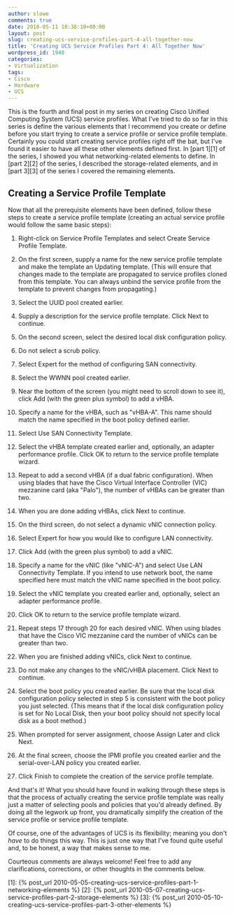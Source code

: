 ```yaml
---
author: slowe
comments: true
date: 2010-05-11 10:38:10+00:00
layout: post
slug: creating-ucs-service-profiles-part-4-all-together-now
title: 'Creating UCS Service Profiles Part 4: All Together Now'
wordpress_id: 1940
categories:
- Virtualization
tags:
- Cisco
- Hardware
- UCS
---
```


This is the fourth and final post in my series on creating Cisco Unified Computing System (UCS) service profiles. What I've tried to do so far in this series is define the various elements that I recommend you create or define before you start trying to create a service profile or service profile template. Certainly you could start creating service profiles right off the bat, but I've found it easier to have all these other elements defined first. In [part 1][1] of the series, I showed you what networking-related elements to define. In [part 2][2] of the series, I described the storage-related elements, and in [part 3][3] of the series I covered the remaining elements.

## Creating a Service Profile Template

Now that all the prerequisite elements have been defined, follow these steps to create a service profile template (creating an actual service profile would follow the same basic steps):

1. Right-click on Service Profile Templates and select Create Service Profile Template.

2. On the first screen, supply a name for the new service profile template and make the template an Updating template. (This will ensure that changes made to the template are propagated to service profiles cloned from this template. You can always unbind the service profile from the template to prevent changes from propagating.)

3. Select the UUID pool created earlier.

4. Supply a description for the service profile template. Click Next to continue.

5. On the second screen, select the desired local disk configuration policy.

6. Do not select a scrub policy.

7. Select Expert for the method of configuring SAN connectivity.

8. Select the WWNN pool created earlier.

9. Near the bottom of the screen (you might need to scroll down to see it), click Add (with the green plus symbol) to add a vHBA.

10. Specify a name for the vHBA, such as "vHBA-A". This name should match the name specified in the boot policy defined earlier.

11. Select Use SAN Connectivity Template.

12. Select the vHBA template created earlier and, optionally, an adapter performance profile. Click OK to return to the service profile template wizard.

13. Repeat to add a second vHBA (if a dual fabric configuration). When using blades that have the Cisco Virtual Interface Controller (VIC) mezzanine card (aka "Palo"), the number of vHBAs can be greater than two.

14. When you are done adding vHBAs, click Next to continue.

15. On the third screen, do not select a dynamic vNIC connection policy.

16. Select Expert for how you would like to configure LAN connectivity.

17. Click Add (with the green plus symbol) to add a vNIC.

18. Specify a name for the vNIC (like "vNIC-A") and select Use LAN Connectivity Template. If you intend to use network boot, the name specified here must match the vNIC name specified in the boot policy.

19. Select the vNIC template you created earlier and, optionally, select an adapter performance profile.

20. Click OK to return to the service profile template wizard.

21. Repeat steps 17 through 20 for each desired vNIC. When using blades that have the Cisco VIC mezzanine card the number of vNICs can be greater than two.

22. When you are finished adding vNICs, click Next to continue.

23. Do not make any changes to the vNIC/vHBA placement. Click Next to continue.

24. Select the boot policy you created earlier. Be sure that the local disk configuration policy selected in step 5 is consistent with the boot policy you just selected. (This means that if the local disk configuration policy is set for No Local Disk, then your boot policy should not specify local disk as a boot method.)

25. When prompted for server assignment, choose Assign Later and click Next.

26. At the final screen, choose the IPMI profile you created earlier and the serial-over-LAN policy you created earlier.

27. Click Finish to complete the creation of the service profile template.

And that's it! What you should have found in walking through these steps is that the process of actually creating the service profile template was really just a matter of selecting pools and policies that you'd already defined. By doing all the legwork up front, you dramatically simplify the creation of the service profile or service profile template.

Of course, one of the advantages of UCS is its flexibility; meaning you don't _have_ to do things this way. This is just one way that I've found quite useful and, to be honest, a way that makes sense to me.

Courteous comments are always welcome! Feel free to add any clarifications, corrections, or other thoughts in the comments below.

[1]: {% post_url 2010-05-05-creating-ucs-service-profiles-part-1-networking-elements %}
[2]: {% post_url 2010-05-07-creating-ucs-service-profiles-part-2-storage-elements %}
[3]: {% post_url 2010-05-10-creating-ucs-service-profiles-part-3-other-elements %}

